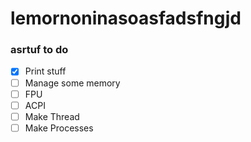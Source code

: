# lemornoninasoasfadsfngjd

### asrtuf to do

- [x] Print stuff
- [ ] Manage some memory
- [ ] FPU
- [ ] ACPI
- [ ] Make Thread
- [ ] Make Processes
